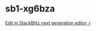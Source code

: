 # sb1-xg6bza

[Edit in StackBlitz next generation editor ⚡️](https://stackblitz.com/~/github.com/gerhalligan/sb1-xg6bza)